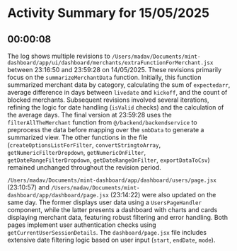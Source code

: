 # Activity Summary for 15/05/2025

## 00:00:08
The log shows multiple revisions to `/Users/madav/Documents/mint-dashboard/app/ui/dashboard/merchants/extraFunctionForMerchant.jsx` between 23:16:50 and 23:59:28 on 14/05/2025.  These revisions primarily focus on the `summarizeMerchantData` function.  Initially, this function summarized merchant data by category, calculating the sum of `expectedarr`, average difference in days between `livedate` and `kickoff`, and the count of blocked merchants.  Subsequent revisions involved several iterations, refining the logic for date handling (`isValid` checks) and the calculation of the average days. The final version at 23:59:28 uses the `filterAllTheMerchant` function from `@/backend/backendservice` to preprocess the data before mapping over the `smbData` to generate a summarized view.  The other functions in the file (`createOptionsListForFilter`, `convertStringtoArray`, `getNumericFilterDropdown`, `getNumericOnFilter`, `getDateRangeFilterDropdown`, `getDateRangeOnFilter`, `exportDataToCsv`) remained unchanged throughout the revision period.

`/Users/madav/Documents/mint-dashboard/app/dashboard/users/page.jsx` (23:10:57) and `/Users/madav/Documents/mint-dashboard/app/dashboard/page.jsx` (23:14:22) were also updated on the same day.  The former displays user data using a `UsersPageHandler` component, while the latter presents a dashboard with charts and cards displaying merchant data, featuring robust filtering and error handling.  Both pages implement user authentication checks using `getCurrentUserSessionDetails`. The `dashboard/page.jsx` file includes extensive date filtering logic based on user input (`start`, `endDate`, `mode`).
